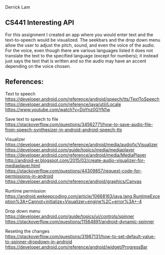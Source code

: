 Derrick Lam  
## CS441 Interesting API

For this assignment I created an app where you would enter text and
the text-to-speech would be visualized. The seekbars and the drop down
menu allow the user to adjust the pitch, sound, and even the voice of
the audio. For the voice, even though there are various languages
listed it does not translate the text to the specified language (except
for numbers); it instead just says the text that is written and so
the audio may have an accent depending on the voice chosen.


## References:  
Text to speech  
https://developer.android.com/reference/android/speech/tts/TextToSpeech  
https://developer.android.com/reference/java/util/Locale  
https://www.youtube.com/watch?v=DoYnz0GYN1w  

Save text to speech to file  
https://stackoverflow.com/questions/34562771/how-to-save-audio-file-from-speech-synthesizer-in-android-android-speech-tts  

Visualizer  
https://developer.android.com/reference/android/media/audiofx/Visualizer  
https://developer.android.com/guide/topics/media/mediaplayer  
https://developer.android.com/reference/android/media/MediaPlayer  
http://android-er.blogspot.com/2015/02/create-audio-visualizer-for-mediaplayer.html  
https://stackoverflow.com/questions/44309857/request-code-for-permissions-in-android  
https://developer.android.com/reference/android/graphics/Canvas  

Runtime permission  
https://android.wekeepcoding.com/article/10668163/java.lang.RuntimeException%3A+Cannot+initialize+Visualizer+engine%2C+error%3A+-4  

Drop down menu  
https://developer.android.com/guide/topics/ui/controls/spinner  
https://stackoverflow.com/questions/11564891/android-dynamic-spinner  

Reseting the changes  
https://stackoverflow.com/questions/31987131/how-to-set-default-value-to-spinner-dropdown-in-android  
https://developer.android.com/reference/android/widget/ProgressBar  

